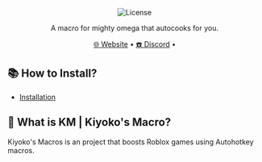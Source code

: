   <p align="center">
    <img alt="License" src="https://camo.githubusercontent.com/1fa5dd0488f9004c806e1e402a68aaa3a998554fc47f33f4dd6892cc8b39d6ff/68747470733a2f2f696d672e736869656c64732e696f2f6769746875622f6c6963656e73652f61746c61732d6f732f61746c61733f7374796c653d666f722d7468652d6261646765266c6f676f3d67697468756226636f6c6f723d314139314646"/>
  </p>
<p align="center">A macro for mighty omega that autocooks for you.</p>

<p align="center">
  <a href="" target="_blank">🌐 Website</a>
  •
  <a href="https://discord.gg/8xPc9x4Gus" target="_blank">☎️ Discord</a>
  •
</p>

## 📚 **How to Install?**
- [Installation](https://youtu.be/EF6H9WXwU94)

## 🤔 What is KM | Kiyoko's Macro?
Kiyoko's Macros is an project that boosts Roblox games using Autohotkey macros.
